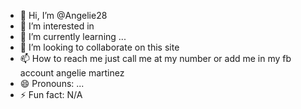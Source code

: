 - 👋 Hi, I’m @Angelie28
- 👀 I’m interested in
- 🌱 I’m currently learning ...
- 💞️ I’m looking to collaborate on this site
- 📫 How to reach me just call me at my number or add me in my fb account angelie martinez
- 😄 Pronouns: ...
- ⚡ Fun fact: N/A

<!---
Angelie28/Angelie28 is a ✨ special ✨ repository because its `README.md` (this file) appears on your GitHub profile.
You can click the Preview link to take a look at your changes.
--->
